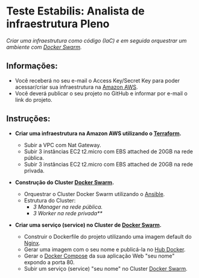 # Teste Estabilis: Analista de infraestrutura Pleno

_Criar uma infraestrutura como código (IaC) e em seguida orquestrar um ambiente com [Docker Swarm](https://docs.docker.com/engine/swarm/)._

## Informações:

* Você receberá no seu e-mail o Access Key/Secret Key para poder acessar/criar sua infraestrutura na [Amazon AWS](https://aws.amazon.com/pt/).
* Você deverá publicar o seu projeto no GitHub e informar por e-mail o link do projeto.

## Instruções:

* **Criar uma infraestrutura na Amazon AWS utilizando o [Terraform](https://www.terraform.io/).**
    
    * Subir a VPC com Nat Gateway.
    * Subir 3 instâncias EC2 t2.micro com EBS attached de 20GB na rede pública.
    * Subir 3 instâncias EC2 t2.micro com EBS attached de 20GB na rede privada.

* **Construção do Cluster [Docker Swarm](https://docs.docker.com/engine/swarm/).**

    * Orquestrar o Cluster Docker Swarm utilizando o [Ansible](https://www.ansible.com/).
    * Estrutura do Cluster:
        * _3 Manager na rede pública._
        * _3 Worker na rede privada**_

* **Criar uma serviço (service) no Cluster de [Docker Swarm](https://docs.docker.com/engine/swarm/).**

    * Construir o Dockerfile do projeto utilizando uma imagem default do [Nginx](https://nginx.org/en/).
    * Gerar uma imagem com o seu nome e publicá-la no [Hub Docker](https://hub.docker.com/).
    * Gerar o [Docker Compose](https://docs.docker.com/compose/) da sua aplicação Web "seu nome" expondo a porta 80.
    * Subir um serviço (service) "seu nome" no Cluster [Docker Swarm](https://docs.docker.com/engine/swarm/).
